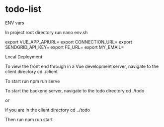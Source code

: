 # todo-list

ENV vars

In project root directory run nano env.sh

export VUE_APP_APIURL=<your api url>
export CONNECTION_URL=<database url>
export SENDGRID_API_KEY=<sendgrid api key>
export FE_URL=<Vue dev server url>
export MY_EMAIL=<Verified email address on Sendgrid>


Local Deployment


To view the front end through in a Vue development server, navigate to the client directory
cd ./client

To start 
run npm run serve

To start the backend server, navigate to the todo directory
cd ./todo

or 

if you are in the client directory
cd ../todo

Then run
npm run start
